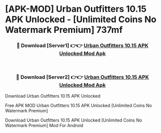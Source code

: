 # [APK-MOD] Urban Outfitters 10.15 APK Unlocked - [Unlimited Coins No Watermark Premium] 737mf



<div align="center">
<h3>🔴 Download [Server1] 👉👉 <a href="https://momento.my/?title=Urban_Outfitters_10.15_APK_Unlocked">Urban Outfitters 10.15 APK Unlocked Mod Apk</a></h3><br>

<h3>🔴 Download [Server2] 👉👉 <a href="https://momento.my/?title=Urban_Outfitters_10.15_APK_Unlocked">Urban Outfitters 10.15 APK Unlocked Mod Apk</a></h3>
</div>



Download Urban Outfitters 10.15 APK Unlocked 

Free APK MOD Urban Outfitters 10.15 APK Unlocked [Unlimited Coins No Watermark Premium]

Download Urban Outfitters 10.15 APK Unlocked [Unlimited Coins No Watermark Premium] Mod For Android
